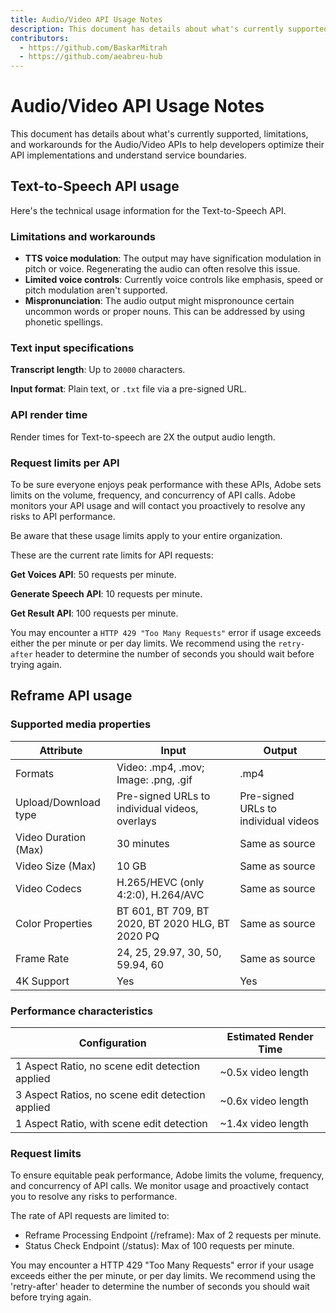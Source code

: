 ```yaml
---
title: Audio/Video API Usage Notes
description: This document has details about what's currently supported, limitations, and workarounds for the Audio/Video APIs.
contributors:
  - https://github.com/BaskarMitrah
  - https://github.com/aeabreu-hub
---
```


# Audio/Video API Usage Notes

This document has details about what's currently supported, limitations, and workarounds for the Audio/Video APIs to help developers optimize their API implementations and understand service boundaries.

## Text-to-Speech API usage

Here's the technical usage information for the Text-to-Speech API.

### Limitations and workarounds

- **TTS voice modulation**: The output may have signification modulation in pitch or voice. Regenerating the audio can often resolve this issue.
- **Limited voice controls**: Currently voice controls like emphasis, speed or pitch modulation aren't supported.
- **Mispronunciation**: The audio output might mispronounce certain uncommon words or proper nouns. This can be addressed by using phonetic spellings.

### Text input specifications

**Transcript length**: Up to ```20000``` characters.

**Input format**: Plain text, or ```.txt``` file via a pre-signed URL.

### API render time

Render times for Text-to-speech are 2X the output audio length.

### Request limits per API

To be sure everyone enjoys peak performance with these APIs, Adobe sets limits on the volume, frequency, and concurrency of API calls. Adobe monitors your API usage and will contact you proactively to resolve any risks to API performance.

<InlineAlert variant="warning" slots="text" />

Be aware that these usage limits apply to your entire organization.

These are the current rate limits for API requests:

**Get Voices API**: 50 requests per minute.

**Generate Speech API**: 10 requests per minute.

**Get Result API**: 100 requests per minute.

You may encounter a `HTTP 429 "Too Many Requests"` error if usage exceeds either the per minute or per day limits. We recommend using the `retry-after` header to determine the number of seconds you should wait before trying again.

## Reframe API usage

### Supported media properties

| Attribute | Input | Output |
|-----------|--------|--------|
| Formats | Video: .mp4, .mov; Image: .png, .gif | .mp4 |
| Upload/Download type | Pre-signed URLs to individual videos, overlays | Pre-signed URLs to individual videos |
| Video Duration (Max) | 30 minutes | Same as source |
| Video Size (Max) | 10 GB | Same as source |
| Video Codecs | H.265/HEVC (only 4:2:0), H.264/AVC | Same as source |
| Color Properties | BT 601, BT 709, BT 2020, BT 2020 HLG, BT 2020 PQ | Same as source |
| Frame Rate | 24, 25, 29.97, 30, 50, 59.94, 60 | Same as source |
| 4K Support | Yes | Yes |

### Performance characteristics

| Configuration                                     | Estimated Render Time                 |
|-------------------------------                    |---------------------------------------|
| 1 Aspect Ratio, no scene edit detection applied   | ~0.5x video length  |
| 3 Aspect Ratios, no scene edit detection applied  | ~0.6x video length |
| 1 Aspect Ratio, with scene edit detection         | ~1.4x video length        |

### Request limits

To ensure equitable peak performance, Adobe limits the volume, frequency, and concurrency of API calls. We monitor usage and proactively contact you to resolve any risks to performance.

The rate of API requests are limited to:

- Reframe Processing Endpoint (/reframe): Max of 2 requests per minute.
- Status Check Endpoint (/status): Max of 100 requests per minute.

You may encounter a HTTP 429 "Too Many Requests" error if your usage exceeds either the per minute, or per day limits.
We recommend using the 'retry-after' header to determine the number of seconds you should wait before trying again.
